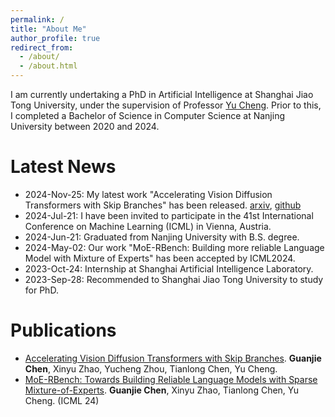 ```yaml
---
permalink: /
title: "About Me"
author_profile: true
redirect_from: 
  - /about/
  - /about.html
---
```


I am currently undertaking a PhD in Artificial Intelligence at Shanghai Jiao Tong University, under the supervision of Professor [Yu Cheng](https://ych133.github.io/). Prior to this, I completed a Bachelor of Science in Computer Science at Nanjing University between 2020 and 2024. 

Latest News
======
- 2024-Nov-25: My latest work "Accelerating Vision Diffusion Transformers with Skip Branches" has been released. [arxiv](https://arxiv.org/abs/2411.17616), [github](https://github.com/OpenSparseLLMs/Skip-DiT)
- 2024-Jul-21: I have been invited to participate in the 41st International Conference on Machine Learning (ICML) in Vienna, Austria.
- 2024-Jun-21: Graduated from Nanjing University with B.S. degree.
- 2024-May-02: Our work "MoE-RBench: Building more reliable Language Model with Mixture of Experts" has been accepted by ICML2024.
- 2023-Oct-24: Internship at Shanghai Artificial Intelligence Laboratory.
- 2023-Sep-28: Recommended to Shanghai Jiao Tong University to study for PhD.

Publications
======
- [Accelerating Vision Diffusion Transformers with Skip Branches](https://arxiv.org/abs/2411.17616). **Guanjie Chen**, Xinyu Zhao, Yucheng Zhou, Tianlong Chen, Yu Cheng.
- [MoE-RBench: Towards Building Reliable Language Models with Sparse Mixture-of-Experts](https://arxiv.org/abs/2406.11353v1). **Guanjie Chen**, Xinyu Zhao, Tianlong Chen, Yu Cheng. (ICML 24)